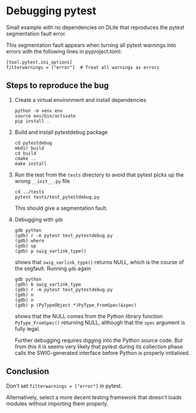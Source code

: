 Debugging pytest
================
Small example with no dependencies on DLite that reproduces the pytest
segmentation fault error.

This segmentation fault appears when turning all pytest warnings into
errors with the following lines in pyproject.toml:

    [tool.pytest.ini_options]
    filterwarnings = ["error"]  # Treat all warnings as errors


Steps to reproduce the bug
--------------------------

1. Create a virtual environment and install dependencies

       python -m venv env
       source env/bin/activate
       pip install .

2. Build and install pytestdebug package

       cd pytestdebug
       mkdir build
       cd build
       cmake ..
       make install

3. Run the test from the `tests` directory to avoid that pytest picks up
   the wrong `__init__.py` file

       cd ../tests
       pytest tests/test_pytestdebug.py

   This should give a segmentation fault.

4. Debugging with `gdb`

   ```gdb
   gdb python
   (gdb) r -m pytest test_pytestdebug.py
   (gdb) where
   (gdb) up
   (gdb) p swig_varlink_type()
   ```

   shows that `swig_varlink_type()` returns NULL, which is the course of the
   segfault. Running `gdb` again

   ```gdb
   gdb python
   (gdb) b swig_varlink_type
   (gdb) r -m pytest test_pytestdebug.py
   (gdb) n
   (gdb) n
   (gdb) p (PyTypeObject *)PyType_FromSpec(&spec)
   ```

   shows that the NULL comes from the Python library function `PyType_FromSpec()`
   returning NULL, although that the `spec` argument is fully legal.

   Further debugging requires digging into the Python source code.
   But from this it is seems very likely that pytest during its collection phase
   calls the SWIG-generated interface before Python is properly initialised.


Conclusion
----------
Don't set `filterwarnings = ["error"]` in pytest.

Alternatively, select a more decent testing framework that doesn't loads modules
without importing them properly.
